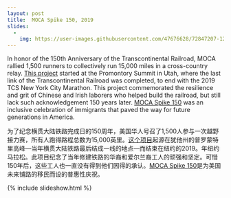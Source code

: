 ```yaml
---
layout: post
title:  MOCA Spike 150, 2019
slides:
  -
    img: https://user-images.githubusercontent.com/47676628/72847207-12f0dc00-3c70-11ea-9c02-fb51a03fcf93.jpg
---
```


In honor of the 150th Anniversary of the Transcontinental Railroad, MOCA rallied 1,500 runners to collectively run 15,000 miles in a cross-country relay. [This project](https://www.mocanyc.org/about/press/press_release/museum_of_chinese_in_america_moca_launches_moca_spike_150_initiative_honor) started at the Promontory Summit in Utah, where the last link of the Transcontinental Railroad was completed, to end with the 2019 TCS New York City Marathon. This project commemorated the resilience and grit of Chinese and Irish laborers who helped build the railroad, but still lack such acknowledgement 150 years later. [MOCA Spike 150](https://spike150.mocanyc.org) was an inclusive celebration of immigrants that paved the way for future generations in America. 

为了纪念横贯大陆铁路完成日的150周年，美国华人号召了1,500人参与一次越野接力赛，所有人跑得路程总数为15,000英里。[这个项目]((https://www.mocanyc.org/about/press/press_release/museum_of_chinese_in_america_moca_launches_moca_spike_150_initiative_honor))起源在犹他州的普罗蒙特里高峰—当年横贯大陆铁路最后结成一线的地点—而结束在纽约的2019。年纽约马拉松。此项目纪念了当年修建铁路的华裔和爱尔兰裔工人的顽强和坚定。可惜150年后，这些工人也一直没有得到他们因得的承认。[MOCA Spike 150](https://spike150.mocanyc.org)是为美国未来铺路的移民而设的普惠性庆祝。

{% include slideshow.html %}
